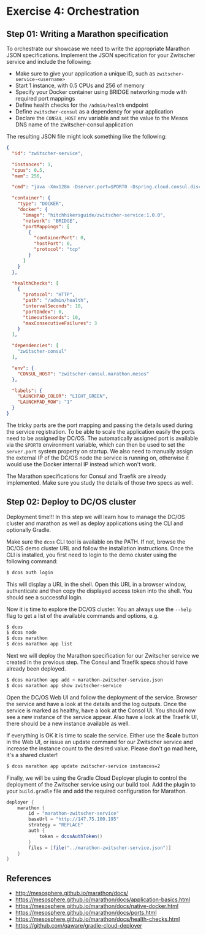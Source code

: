 # Exercise 4: Orchestration

## Step 01: Writing a Marathon specification

To orchestrate our showcase we need to write the appropriate Marathon JSON specifications.
Implement the JSON specification for your Zwitscher service and include the following:

* Make sure to give your application a unique ID, such as `zwitscher-service-<username>`
* Start 1 instance, with 0.5 CPUs and 256 of memory
* Specify your Docker container using BRIDGE networking mode with required port mappings
* Define health checks for the `/admin/health` endpoint
* Define `zwitscher-consul` as a dependency for your application
* Declare the `CONSUL_HOST` env variable and set the value to the Mesos DNS name of the zwitscher-consul application

The resulting JSON file might look something like the following:

```json
{
  "id": "zwitscher-service",

  "instances": 1,
  "cpus": 0.5,
  "mem": 256,

  "cmd": "java -Xmx128m -Dserver.port=$PORT0 -Dspring.cloud.consul.discovery.ip-address=$HOST -jar /app/zwitscher-service/zwitscher-service.jar",

  "container": {
    "type": "DOCKER",
    "docker": {
      "image": "hitchhikersguide/zwitscher-service:1.0.0",
      "network": "BRIDGE",
      "portMappings": [
        {
          "containerPort": 0,
          "hostPort": 0,
          "protocol": "tcp"
        }
      ]
    }
  },

  "healthChecks": [
    {
      "protocol": "HTTP",
      "path": "/admin/health",
      "intervalSeconds": 10,
      "portIndex": 0,
      "timeoutSeconds": 10,
      "maxConsecutiveFailures": 3
    }
  ],

  "dependencies": [
    "zwitscher-consul"
  ],

  "env": {
    "CONSUL_HOST": "zwitscher-consul.marathon.mesos"
  },

  "labels": {
    "LAUNCHPAD_COLOR": "LIGHT_GREEN",
    "LAUNCHPAD_ROW": "1"
  }
}
```

The tricky parts are the port mapping and passing the details used during the service registration.
To be able to scale the application easily the ports need to be assigned by DC/OS. The automatically assigned port is available via the `$PORT0` environment variable, which can then be used to set the `server.port` system property on startup. We also need to manually assign the external IP of the DC/OS node the service is running on, otherwise it would use the Docker internal IP instead which won't work.

The Marathon specifications for Consul and Traefik are already implemented. Make sure you study the
details of those two specs as well.


## Step 02: Deploy to DC/OS cluster

Deployment time!!! In this step we will learn how to manage the DC/OS cluster and marathon as
well as deploy applications using the CLI and optionally Gradle.

Make sure the `dcos` CLI tool is available on the PATH. If not, browse the DC/OS demo cluster
URL and follow the installation instructions. Once the CLI is installed, you first need to
login to the demo cluster using the following command:

```bash
$ dcos auth login
```

This will display a URL in the shell. Open this URL in a browser window, authenticate and then
copy the displayed access token into the shell. You should see a successful login.

Now it is time to explore the DC/OS cluster. You an always use the `--help` flag to get a list
of the available commands and options, e.g.

```bash
$ dcos
$ dcos node
$ dcos marathon
$ dcos marathon app list
```

Next we will deploy the Marathon specification for our Zwitscher service we created in the previous step. The Consul and Traefik specs should have already been deployed.

```bash
$ dcos marathon app add < marathon-zwitscher-service.json
$ dcos marathon app show zwitscher-service
```

Open the DC/OS Web UI and follow the deployment of the service. Browser the service and
have a look at the details and the log outputs. Once the service is marked as healthy,
have a look at the Consol UI. You should now see a new instance of the service appear.
Also have a look at the Traefik UI, there should be a new instance available as well.

If everything is OK it is time to scale the service. Either use the **Scale** button in
the Web UI, or issue an update command for our Zwitscher service and increase the instance
count to the desired value. Please don't go mad here, it's a shared cluster!

```bash
$ dcos marathon app update zwitscher-service instances=2
```

Finally, we will be using the Gradle Cloud Deployer plugin to control the deployment
of the Zwitscher service using our build tool. Add the plugin to your `build.gradle`
file and add the required configuration for Marathon.

```groovy
deployer {
    marathon {
        id = "marathon-zwitscher-service"
        baseUrl = "http://147.75.100.195"
        strategy = "REPLACE"
        auth {
            token = dcosAuthToken()
        }
        files = [file("../marathon-zwitscher-service.json")]
    }
}
```

## References

* http://mesosphere.github.io/marathon/docs/
* https://mesosphere.github.io/marathon/docs/application-basics.html
* https://mesosphere.github.io/marathon/docs/native-docker.html
* https://mesosphere.github.io/marathon/docs/ports.html
* https://mesosphere.github.io/marathon/docs/health-checks.html
* https://github.com/qaware/gradle-cloud-deployer
